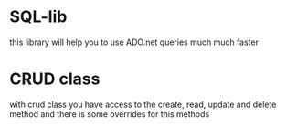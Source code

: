 # SQL-lib
this library will help you to use ADO.net queries much much faster 


# CRUD class
with crud class you have access to the create, read, update and delete method and there is some overrides for this methods
